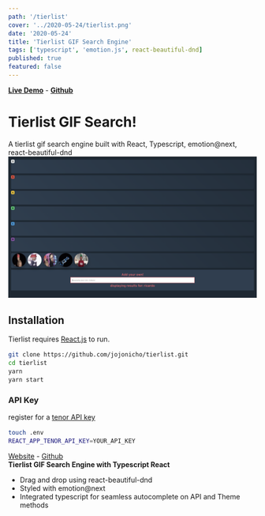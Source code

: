 ```yaml
---
path: '/tierlist'
cover: '../2020-05-24/tierlist.png'
date: '2020-05-24'
title: 'Tierlist GIF Search Engine'
tags: ['typescript', 'emotion.js', react-beautiful-dnd]
published: true
featured: false
---
```


[**Live Demo**](https://tier.jojonicho.wtf) - [**Github**](https://github.com/jojonicho/tierlist)

# Tierlist GIF Search!

A tierlist gif search engine built with React, Typescript, emotion@next, react-beautiful-dnd
![gif-tierlist](./tierlist.png)

## Installation

Tierlist requires [React.js](https://reactjs.org/) to run.

```sh
git clone https://github.com/jojonicho/tierlist.git
cd tierlist
yarn
yarn start
```

### API Key

register for a [tenor API key](https://tenor.com/developer/keyregistration)

```sh
touch .env
REACT_APP_TENOR_API_KEY=YOUR_API_KEY
```

[Website](https://tierlist.jojonicho.wtf) - [Github](https://github.com/jojonicho/tierlist)<br>
**Tierlist GIF Search Engine with Typescript React**<br>

- Drag and drop using react-beautiful-dnd
- Styled with emotion@next
- Integrated typescript for seamless autocomplete on API and Theme methods
